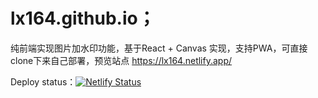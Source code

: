 # lx164.github.io；
纯前端实现图片加水印功能，基于React + Canvas 实现，支持PWA，可直接clone下来自己部署，预览站点 https://lx164.netlify.app/

Deploy status：[![Netlify Status](https://api.netlify.com/api/v1/badges/48f24d50-1a3b-4e52-a381-e3e5cb63285b/deploy-status)](https://app.netlify.com/sites/lx164/deploys)
